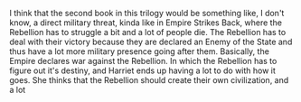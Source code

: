 I think that the second book in this trilogy would be something like, I
don't know, a direct military threat, kinda like in Empire Strikes Back,
where the Rebellion has to struggle a bit and a lot of people die. The
Rebellion has to deal with their victory because they are declared an
Enemy of the State and thus have a lot more military presence going
after them. Basically, the Empire declares war against the Rebellion. In
which the Rebellion has to figure out it's destiny, and Harriet ends up
having a lot to do with how it goes. She thinks that the Rebellion
should create their own civilization, and a lot
